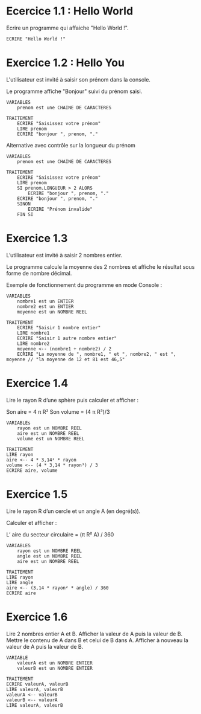 # Ecercice 1.1 : Hello World
Ecrire un programme qui affaiche "Hello World !".

```
ECRIRE "Hello World !"
```

# Exercice 1.2 : Hello You
L'utilisateur est invité à saisir son prénom dans la console.

Le programme affiche "Bonjour" suivi du prénom saisi.

```
VARIABLES
    prenom est une CHAINE DE CARACTERES

TRAITEMENT
    ECRIRE "Saisissez votre prénom"
    LIRE prenom
    ECRIRE "bonjour ", prenom, "."
```
Alternative avec contrôle sur la longueur du prénom

```
VARIABLES
    prenom est une CHAINE DE CARACTERES

TRAITEMENT
    ECRIRE "Saisissez votre prénom"
    LIRE prenom
    SI prenom.LONGUEUR > 2 ALORS
        ECRIRE "bonjour ", prenom, "."
    ECRIRE "bonjour ", prenom, "."
    SINON
        ECRIRE "Prénom invalide"
    FIN SI
```

# Exercice 1.3
L’utilisateur est invité à saisir 2 nombres entier.

Le programme calcule la moyenne des 2 nombres et affiche le résultat sous forme de nombre décimal.

Exemple de fonctionnement du programme en mode Console :

```
VARIABLES
    nombre1 est un ENTIER
    nombre2 est un ENTIER
    moyenne est un NOMBRE REEL

TRAITEMENT
    ECRIRE "Saisir 1 nombre entier"
    LIRE nombre1
    ECRIRE "Saisir 1 autre nombre entier"
    LIRE nombre2
    moyenne <-- (nombre1 + nombre2) / 2
    ECRIRE "La moyenne de ", nombre1, " et ", nombre2, " est ", moyenne // "la moyenne de 12 et 81 est 46,5"
```


# Exercice 1.4
Lire le rayon R d’une sphère puis calculer et afficher :

Son aire = 4 π R²
Son volume = (4 π R³)/3

```
VARIABLEs
    rayon est un NOMBRE REEL
    aire est un NOMBRE REEL
    volume est un NOMBRE REEL

TRAITEMENT
LIRE rayon
aire <-- 4 * 3,14² * rayon
volume <-- (4 * 3,14 * rayon³) / 3
ECRIRE aire, volume
```

# Exercice 1.5
Lire le rayon R d’un cercle et un angle A (en degré(s)).

Calculer et afficher :

L’ aire du secteur circulaire = (π R² A) / 360

```
VARIABLES
    rayon est un NOMBRE REEL
    angle est un NOMBRE REEL
    aire est un NOMBRE REEL

TRAITEMENT
LIRE rayon
LIRE angle
aire <-- (3,14 * rayon² * angle) / 360
ECRIRE aire
```

# Exercice 1.6
Lire 2 nombres entier A et B.
Afficher la valeur de A puis la valeur de B.
Mettre le contenu de A dans B et celui de B dans A.
Afficher à nouveau la valeur de A puis la valeur de B.

```
VARIABLE
    valeurA est un NOMBRE ENTIER
    valeurB est un NOMBRE ENTIER

TRAITEMENT
ECRIRE valeurA, valeurB
LIRE valeurA, valeurB
valeurA <-- valeurB
valeurB <-- valeurA
LIRE valeurA, valeurB
```